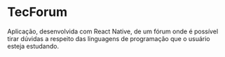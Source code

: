 # TecForum

Aplicação, desenvolvida com React Native, de um fórum onde é possível tirar dúvidas a respeito das linguagens de programação que o usuário esteja estudando.
